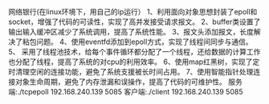 网络银行(在linux环境下，用自己的ip运行）
1、利用面向对象思想封装了epoll和socket，增强了代码的可读性，实现了高并发接受请求报文。
2、buffer类设置了输出输入缓冲区减少了系统调用，提高了系统性能。
3、报文头添加报文，长度解决了粘包问题。
4、使用eventfd添加到epoll方式，实现了线程间同步与通信。
5、 采用了线程池技术，给每个事件循环都分配了一个线程，还给数据的计算工作也分配了线程，提高了系统的对cpu的利用效率。
6、使用map红黑树，实现了定时清理空闲的连接功能，避免了系统支援被长时间占用。
7、使用智能指针处理连接对象生命周期，避免了内存泄漏和误操作，提高了代码的可维护性。
服务端:./tcpepoll 192.168.240.139 5085
客户端:./client 192.168.240.139 5085
